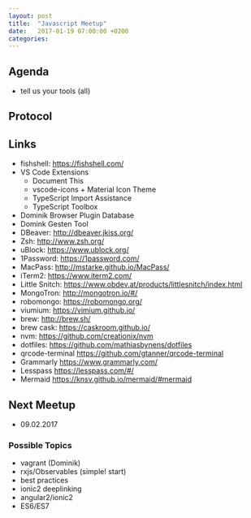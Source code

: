 ```yaml
---
layout: post
title:  "Javascript Meetup"
date:   2017-01-19 07:00:00 +0200
categories:
---
```


## Agenda

- tell us your tools (all)

## Protocol

## Links

- fishshell: https://fishshell.com/
- VS Code Extensions
  - Document This
  - vscode-icons + Material Icon Theme
  - TypeScript Import Assistance
  - TypeScript Toolbox
- Dominik Browser Plugin Database
- Domink Gesten Tool
- DBeaver: http://dbeaver.jkiss.org/
- Zsh: http://www.zsh.org/
- uBlock: https://www.ublock.org/
- 1Password: https://1password.com/
- MacPass: http://mstarke.github.io/MacPass/
- iTerm2: https://www.iterm2.com/
- Little Snitch: https://www.obdev.at/products/littlesnitch/index.html
- MongoTron: http://mongotron.io/#/
- robomongo: https://robomongo.org/
- viumium: https://vimium.github.io/
- brew: http://brew.sh/
- brew cask: https://caskroom.github.io/
- nvm: https://github.com/creationix/nvm
- dotfiles: https://github.com/mathiasbynens/dotfiles
- qrcode-terminal https://github.com/gtanner/qrcode-terminal
- Grammarly https://www.grammarly.com/
- Lesspass https://lesspass.com/#/
- Mermaid https://knsv.github.io/mermaid/#mermaid

## Next Meetup

- 09.02.2017


### Possible Topics
- vagrant (Dominik)
- rxjs/Observables (simple! start)
- best practices
- ionic2 deeplinking
- angular2/ionic2
- ES6/ES7
